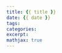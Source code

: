 ```yaml
---
title: {{ title }}
date: {{ date }}
tags:
categories:
excerpt:
mathjax: true
---
```


<!-- more -->
